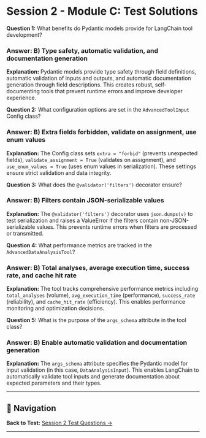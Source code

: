 # Session 2 - Module C: Test Solutions

**Question 1:** What benefits do Pydantic models provide for LangChain tool development?  

### Answer: B) Type safety, automatic validation, and documentation generation

**Explanation:** Pydantic models provide type safety through field definitions, automatic validation of inputs and outputs, and automatic documentation generation through field descriptions. This creates robust, self-documenting tools that prevent runtime errors and improve developer experience.

**Question 2:** What configuration options are set in the `AdvancedToolInput` Config class?  

### Answer: B) Extra fields forbidden, validate on assignment, use enum values

**Explanation:** The Config class sets `extra = "forbid"` (prevents unexpected fields), `validate_assignment = True` (validates on assignment), and `use_enum_values = True` (uses enum values in serialization). These settings ensure strict validation and data integrity.

**Question 3:** What does the `@validator('filters')` decorator ensure?  

### Answer: B) Filters contain JSON-serializable values

**Explanation:** The `@validator('filters')` decorator uses `json.dumps(v)` to test serialization and raises a ValueError if the filters contain non-JSON-serializable values. This prevents runtime errors when filters are processed or transmitted.

**Question 4:** What performance metrics are tracked in the `AdvancedDataAnalysisTool`?  

### Answer: B) Total analyses, average execution time, success rate, and cache hit rate

**Explanation:** The tool tracks comprehensive performance metrics including `total_analyses` (volume), `avg_execution_time` (performance), `success_rate` (reliability), and `cache_hit_rate` (efficiency). This enables performance monitoring and optimization decisions.

**Question 5:** What is the purpose of the `args_schema` attribute in the tool class?  

### Answer: B) Enable automatic validation and documentation generation

**Explanation:** The `args_schema` attribute specifies the Pydantic model for input validation (in this case, `DataAnalysisInput`). This enables LangChain to automatically validate tool inputs and generate documentation about expected parameters and their types.

---

## 🧭 Navigation

**Back to Test:** [Session 2 Test Questions →](Session2_*.md#multiple-choice-test)

---
